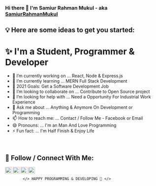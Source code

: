 ### Hi there 👋 I'm Samiur Rahman Mukul - aka [SamiurRahmanMukul][facebook]

## 💡 Here are some ideas to get you started:

# ✨ I'm a Student, Programmer & Developer

- 🔭 I’m currently working on ... React, Node & Express.js
- 🌱 I’m currently learning ... MERN Full Stack Development
- 🥅 2021 Goals: Get a Software Development Job
- 👯 I’m looking to collaborate on ... Contribute to Open Source project
- 🤔 I’m looking for help with ... Need a Opportunity For Industrial Work Experience
- 💬 Ask me about ... Anything & Anymore On Development or Programming
- 📫 How to reach me: ... Contact / Follow Me - Facebook or Email
- 😄 Pronouns: ... I'm an Man And Love Programming
- ⚡ Fun fact: ... I'm Half Finish & Enjoy Life

<br />

## 🔰 Follow / Connect With Me:

[<img align="left" alt="codeSTACKr | Twitter" width="22px" src="https://cdn.jsdelivr.net/npm/simple-icons@v3/icons/facebook.svg" />][facebook]
[<img align="left" alt="codeSTACKr | Instagram" width="22px" src="https://cdn.jsdelivr.net/npm/simple-icons@v3/icons/instagram.svg" />][instagram]
[<img align="left" alt="codeSTACKr | Twitter" width="22px" src="https://cdn.jsdelivr.net/npm/simple-icons@v3/icons/twitter.svg" />][twitter]
[<img align="left" alt="codeSTACKr | LinkedIn" width="22px" src="https://cdn.jsdelivr.net/npm/simple-icons@v3/icons/linkedin.svg" />][linkedin]

<br />

            </> HAPPY PROGRAMMING & DEVELOPING 🤣 </>

<!-- my social site link -->

[facebook]: https://www.faceook.com/SamiurRahmanMukul
[instagram]: https://www.instagram.com/samiur_rahman_mukul
[twitter]: https://www.twitter.com/SamiurRahMukul
[linkedin]: https://www.linkedin.com/in/SamiurRahmanMukul
[github]: https://www.github.com/SamiurRahmanMukul

